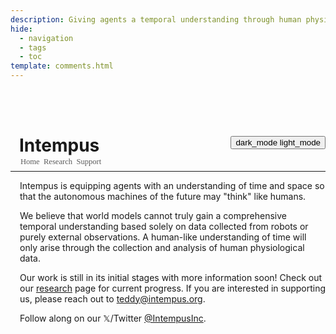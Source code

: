 ```yaml
---
description: Giving agents a temporal understanding through human physiological data.
hide:
  - navigation
  - tags
  - toc
template: comments.html
---
```


<head>
  <meta charset="UTF-8">
  <meta name="viewport" content="width=device-width, initial-scale=1.0">
  
  <!-- Primary Meta Tags -->
  <meta name="title" content="Intempus">
  <meta name="description" content="Giving agents a temporal understanding through human physiological data.">
  <meta name="keywords" content="fMRI, artificial intelligence, temporal cognition, machine learning, neural networks, Vision Transformer, world models, deep learning, neuroimaging, learning stages, physiological state data, temporal processing, BOLD signal, cognitive science, neural activation patterns">
  <meta name="author" content="Teddy Warner">
  <meta name="robots" content="index, follow">
  
  <!-- Open Graph / Facebook -->
  <meta property="og:type" content="website">
  <meta property="og:url" content="https://intempus.org/">
  <meta property="og:title" content="Intempus">
  <meta property="og:description" content="Giving agents a temporal understanding through human physiological data.">
  <meta property="og:image" content="https://intempus.org/assets/images/thumb.png">
  <meta property="og:image:type" content="image/png">
  <meta property="og:image:width" content="1200">
  <meta property="og:image:height" content="630">

  <!-- Twitter -->
  <meta property="twitter:card" content="summary_large_image">
  <meta property="twitter:url" content="https://intempus.org/">
  <meta property="twitter:title" content="Intempus">
  <meta property="twitter:description" content="Giving agents a temporal understanding through human physiological data.">
  <meta property="twitter:image" content="https://intempus.org/assets/images/thumb.png">

  <!-- Existing resource links -->
  <script src="https://kit.fontawesome.com/79ff35ecec.js" crossorigin="anonymous"></script>
  <link rel="preconnect" href="https://fonts.googleapis.com">
  <link rel="preconnect" href="https://fonts.gstatic.com" crossorigin>
  <link href="https://fonts.googleapis.com/css2?family=Crimson+Pro:ital,wght@0,200..900;1,200..900&display=swap" rel="stylesheet">
  <link href="https://fonts.googleapis.com/css2?family=Crimson+Pro:ital,wght@0,200..900;1,200..900&family=JetBrains+Mono:ital,wght@0,100..800;1,100..800&display=swap" rel="stylesheet">
  <link rel="stylesheet" href="https://fonts.googleapis.com/css2?family=Material+Symbols+Outlined:opsz,wght,FILL,GRAD@20..48,100..700,0..1,-50..200" />
  <link rel="stylesheet" href="https://fonts.googleapis.com/icon?family=Material+Icons" />
  <link rel="stylesheet" href="../assets/css/index.css">
  <link rel="stylesheet" href="../assets/css/header.css">
</head>
  
  <div class="blur-overlay"></div>

<script src="../assets/js/header.js"></script>
<script>
  document.addEventListener('DOMContentLoaded', function() {
    initializeHeader();
  });
</script>

<br>
<br>
  
<div style="display: flex; align-items: center; justify-content: space-between; margin-bottom: 1em;">
  <div style="padding-left: 1em;">
    <h1 style="margin-bottom: 0;">Intempus</h1>
    <p style="margin-top: 0.15em; margin-left: 0.15em; font-family: 'JetBrains Mono'; font-size: 0.9em; opacity: 0.7;"><a class="navItem active" href="/" style="color: inherit; text-decoration: none;">Home</a> &nbsp;<a class="navItem" href="/research" style="color: inherit; text-decoration: none;">Research</a> &nbsp;<a class="navItem" href="/support" style="color: inherit; text-decoration: none;">Support</a></p>
  </div>
  <div class="theme-toggle">
    <button class="md-header__button md-icon" onclick="toggleTheme()">
      <span class="light-icon"><span class="material-symbols-outlined">dark_mode</span></span>
      <span class="dark-icon"><span class="material-symbols-outlined">light_mode</span></span>
    </button>
  </div>
</div>

<div style="margin:-20px"></div>

---

<div style="max-width: 615px; margin-left: 15px;">

 <p>
  Intempus is equipping agents with an understanding of time and space so that the autonomous machines of the future may "think" like humans.
 </p>

 <p>
  We believe that world models cannot truly gain a comprehensive temporal understanding based solely on data collected from robots or purely external observations. A human-like understanding of time will only arise through the collection and analysis of human physiological data.
 </p>

 <p>
  Our work is still in its initial stages with more information soon! Check out our <a href="/research" style="color: inherit; text-decoration: underline;">research</a> page for current progress. If you are interested in supporting us, please reach out to <a target="_blank" href="mailto:teddy@intempus.org" style="color: inherit; text-decoration: underline;">teddy@intempus.org</a>.
 </p>

 <p>
  Follow along on our 𝕏/Twitter <a target="_blank" href="https://x.com/IntempusInc" style="color: inherit; text-decoration: underline;">@IntempusInc</a>.
 </p>

</div>